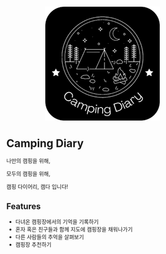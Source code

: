 <p align="center">
  <img src="./public/camda_logo_white_bg_black.png" alt="logo" width="300px" />
</p>

# Camping Diary

나만의 캠핑을 위해,

모두의 캠핑을 위해,

캠핑 다이어리, 캠다 입니다!

## Features

* 다녀온 캠핑장에서의 기억을 기록하기
* 혼자 혹은 친구들과 함께 지도에 캠핑장을 채워나가기
* 다른 사람들의 추억을 살펴보기
* 캠핑장 추천하기

